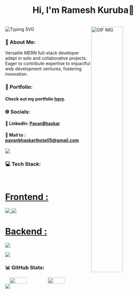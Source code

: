 <h1 align="center"> Hi, I'm Ramesh Kuruba👋</h1>
<br/>

<img src="https://readme-typing-svg.demolab.com?font=Fira+Code&weight=600&size=22&duration=4000&pause=600&random=false&width=435&lines=Full+Stack+Web+Developer" alt="Typing SVG" />
<img align="right" src="https://user-images.githubusercontent.com/74038190/219923823-bf1ce878-c6b8-4faa-be07-93e6b1006521.gif" alt="GIF IMG" width="45%" />
<h3>💫 About Me:</h3>
Versatile MERN full-stack developer adept in solo and collaborative projects. Eager to contribute expertise to impactful web development ventures, fostering innovation.
<br/>

### 💼 Portfolio:

#### Check out my portfolio [here](https://pavanbhaskarthota.github.io/).

### 🌐 Socials:
 
####  🔗 LinkedIn: <a href="https://www.linkedin.com/in/pavan-bhaskar-thota/">PavanBhaskar</a>
####  📨 Mail to : <a href="mailto:pavanbhaskarthota05@gmail.com"> pavanbhaskarthota05@gmail.com</a>
     

<img src='https://raw.githubusercontent.com/andreasbm/readme/master/assets/lines/colored.png' />

### 💻 Tech Stack:
<br/>
<p align="left">
  <a href="https://skillicons.dev">
    <h1>Frontend :</h1>
    <img src="https://skillicons.dev/icons?i=html,css,js,git" />
    <img src="https://skillicons.dev/icons?i=react,redux,materialui" />
    <h1>Backend :</h1>
    <img src="https://skillicons.dev/icons?i=nodejs,express,mongodb" />
  </a>
</p>
<img src='https://raw.githubusercontent.com/andreasbm/readme/master/assets/lines/colored.png' />

### 📊 GitHub Stats:
<div style="display: flex; justify-content: center;">
  <img src="https://github-readme-stats.vercel.app/api/top-langs/?username=Ramesh105-code&theme=github_dark_dimmed&hide_border=false&include_all_commits=false&count_private=false&layout=compact" width="45%" />
  <img src="https://github-readme-stats.vercel.app/api?username=Ramesh105-code&theme=github_dark_dimmed&hide_border=false&include_all_commits=false&count_private=false" width="45%" />
</div>
<img src='https://raw.githubusercontent.com/andreasbm/readme/master/assets/lines/colored.png' />
